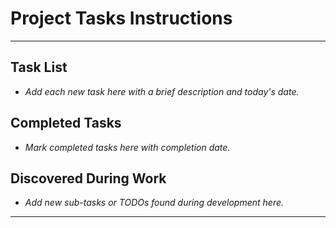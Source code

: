 # Project Tasks Instructions

---

## Task List

- _Add each new task here with a brief description and today's date._

## Completed Tasks

- _Mark completed tasks here with completion date._

## Discovered During Work

- _Add new sub-tasks or TODOs found during development here._

---
